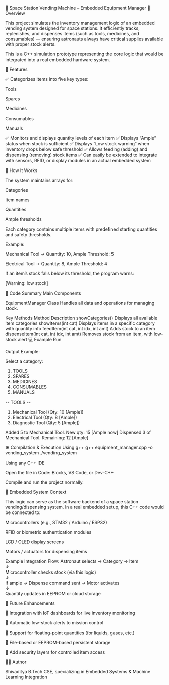 🚀 Space Station Vending Machine – Embedded Equipment Manager
📘 Overview

This project simulates the inventory management logic of an embedded vending system designed for space stations.
It efficiently tracks, replenishes, and dispenses items (such as tools, medicines, and consumables) — ensuring astronauts always have critical supplies available with proper stock alerts.

This is a C++ simulation prototype representing the core logic that would be integrated into a real embedded hardware system.

🧩 Features

✅ Categorizes items into five key types:

Tools

Spares

Medicines

Consumables

Manuals

✅ Monitors and displays quantity levels of each item
✅ Displays “Ample” status when stock is sufficient
✅ Displays “Low stock warning” when inventory drops below safe threshold
✅ Allows feeding (adding) and dispensing (removing) stock items
✅ Can easily be extended to integrate with sensors, RFID, or display modules in an actual embedded system

🧠 How It Works

The system maintains arrays for:

Categories

Item names

Quantities

Ample thresholds

Each category contains multiple items with predefined starting quantities and safety thresholds.

Example:

Mechanical Tool → Quantity: 10, Ample Threshold: 5

Electrical Tool → Quantity: 8, Ample Threshold: 4

If an item’s stock falls below its threshold, the program warns:

[Warning: low stock]

🧮 Code Summary
Main Components

EquipmentManager Class
Handles all data and operations for managing stock.

Key Methods
Method	Description
showCategories()	Displays all available item categories
showItems(int cat)	Displays items in a specific category with quantity info
feedItem(int cat, int idx, int amt)	Adds stock to an item
dispenseItem(int cat, int idx, int amt)	Removes stock from an item, with low-stock alert
💻 Example Run

Output Example:

Select a category:
1. TOOLS
2. SPARES
3. MEDICINES
4. CONSUMABLES
5. MANUALS

-- TOOLS --
1. Mechanical Tool (Qty: 10 [Ample])
2. Electrical Tool (Qty: 8 [Ample])
3. Diagnostic Tool (Qty: 5 [Ample])

Added 5 to Mechanical Tool. New qty: 15 [Ample now]
Dispensed 3 of Mechanical Tool. Remaining: 12 [Ample]

⚙️ Compilation & Execution
Using g++
g++ equipment_manager.cpp -o vending_system
./vending_system

Using any C++ IDE

Open the file in Code::Blocks, VS Code, or Dev-C++

Compile and run the project normally.

🔩 Embedded System Context

This logic can serve as the software backend of a space station vending/dispensing system.
In a real embedded setup, this C++ code would be connected to:

Microcontrollers (e.g., STM32 / Arduino / ESP32)

RFID or biometric authentication modules

LCD / OLED display screens

Motors / actuators for dispensing items

Example Integration Flow:
Astronaut selects → Category → Item  
↓  
Microcontroller checks stock (via this logic)  
↓  
If ample → Dispense command sent → Motor activates  
↓  
Quantity updates in EEPROM or cloud storage

🧾 Future Enhancements

🔹 Integration with IoT dashboards for live inventory monitoring

🔹 Automatic low-stock alerts to mission control

🔹 Support for floating-point quantities (for liquids, gases, etc.)

🔹 File-based or EEPROM-based persistent storage

🔹 Add security layers for controlled item access

👩‍🚀 Author

Shivaditya
B.Tech CSE, specializing in Embedded Systems & Machine Learning Integration
